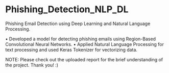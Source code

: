 # Phishing_Detection_NLP_DL

Phishing Email Detection using Deep Learning and Natural Language Processing. 

• Developed a model for detecting phishing emails using Region-Based Convolutional Neural Networks. 
• Applied Natural Language Processing for text processing and used Keras Tokenizer for vectorizing data.

NOTE: Please check out the uploaded report for the brief understanding of the project. Thank you! :)
